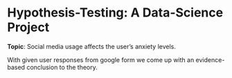 # Hypothesis-Testing: A Data-Science Project
**Topic**: Social media usage affects the user’s anxiety levels.

With given user responses from google form we come up with an evidence-based conclusion to the theory. 
